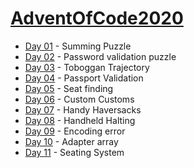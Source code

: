 # [AdventOfCode2020](https://adventofcode.com/2020)

* [Day 01](https://adventofcode.com/2020/day/1) - Summing Puzzle
* [Day 02](https://adventofcode.com/2020/day/2) - Password validation puzzle
* [Day 03](https://adventofcode.com/2020/day/3) - Toboggan Trajectory
* [Day 04](https://adventofcode.com/2020/day/4) - Passport Validation
* [Day 05](https://adventofcode.com/2020/day/5) - Seat finding
* [Day 06](https://adventofcode.com/2020/day/6) - Custom Customs
* [Day 07](https://adventofcode.com/2020/day/7) - Handy Haversacks
* [Day 08](https://adventofcode.com/2020/day/8) - Handheld Halting
* [Day 09](https://adventofcode.com/2020/day/9) - Encoding error
* [Day 10](https://adventofcode.com/2020/day/10) - Adapter array
* [Day 11](https://adventofcode.com/2020/day/11) - Seating System